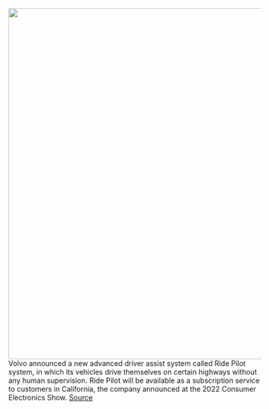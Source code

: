 <img src='https://cdn.vox-cdn.com/thumbor/EojBdTP9_o2LKLaT_0W209PaZoY=/0x0:2050x1367/1200x800/filters:focal(861x520:1189x848)/cdn.vox-cdn.com/uploads/chorus_image/image/70351053/ahawkins_201221_4352_6501.0.jpg' width='700px' /><br/>
Volvo announced a new advanced driver assist system called Ride Pilot system, in which its vehicles drive themselves on certain highways without any human supervision. Ride Pilot will be available as a subscription service to customers in California, the company announced at the 2022 Consumer Electronics Show.
<a href='https://www.theverge.com/2022/1/5/22866190/volvo-ride-pilot-level-3-autonomous-subscription-california'> Source <a/>